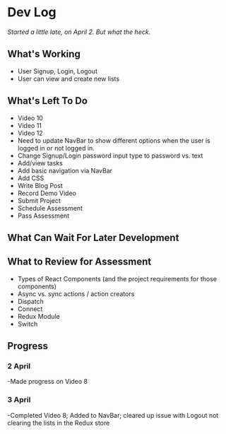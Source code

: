 # Dev Log
*Started a little late, on April 2. But what the heck.*

## What's Working
* User Signup, Login, Logout
* User can view and create new lists

## What's Left To Do
* Video 10
* Video 11
* Video 12
* Need to update NavBar to show different options when the user is logged in or not logged in.
* Change Signup/Login password input type to password vs. text
* Add/view tasks
* Add basic navigation via NavBar
* Add CSS
* Write Blog Post
* Record Demo Video
* Submit Project
* Schedule Assessment
* Pass Assessment

## What Can Wait For Later Development


## What to Review for Assessment
* Types of React Components (and the project requirements for those components)
* Async vs. sync actions / action creators
* Dispatch
* Connect
* Redux Module
* Switch

## Progress

### 2 April
-Made progress on Video 8

### 3 April
-Completed Video 8; Added to NavBar; cleared up issue with Logout not clearing the lists in the Redux store
